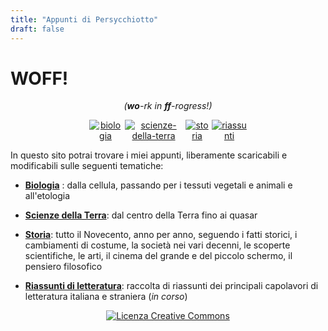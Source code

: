 ```yaml
---
title: "Appunti di Persycchiotto"
draft: false
---
```


# **WOFF!** 
<p align="center"><i>(<b>wo</b>-rk in <b>ff</b>-rogress!)</i></p>


<div style="display: flex; margin: auto; width: 50%; text-align: center;">
    <a href="/biologia">
        <img src="https://www.shareicon.net/data/128x128/2016/03/20/736634_scientific_512x512.png" alt="biologia">     
    </a>  
    <a href="/scienze-della-terra" style="margin-left:5px;">        
        <img src="https://www.shareicon.net/data/128x128/2016/03/20/736631_planet_512x512.png" alt="scienze-della-terra">          
    </a>
    <a href="storia" style="margin-left:5px;">        
        <img src="https://www.shareicon.net/data/128x128/2016/09/21/832713_weapon_512x512.png" alt="storia">                   
    </a>
    <a href="riassunti" style="margin-left:5px;">
        <img src="https://www.shareicon.net/data/128x128/2016/09/23/833143_book_512x512.png" alt="riassunti">          
    </a>
</div>



In questo sito potrai trovare i miei appunti, liberamente scaricabili e modificabili sulle seguenti tematiche:

+ **[Biologia](biologia)** : dalla cellula, passando per i tessuti vegetali e animali e all'etologia

+ **[Scienze della Terra](scienze-della-terra)**: dal centro della Terra fino ai quasar
+ **[Storia](storia)**: tutto il Novecento, anno per anno, seguendo i fatti storici, i cambiamenti di costume, la società nei vari decenni, le scoperte scientifiche, le arti, il cinema del grande e del piccolo schermo, il pensiero filosofico
+ **[Riassunti di letteratura](riassunti)**: raccolta di riassunti dei principali capolavori di letteratura italiana e straniera (_in corso_)

<footer align="center" style="height:100%;">
    <a rel="license" href="http://creativecommons.org/licenses/by-nc-sa/4.0/"><img alt="Licenza Creative Commons" style="border-width:0" src="https://i.creativecommons.org/l/by-nc-sa/4.0/88x31.png" /></a>
</footer>

